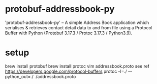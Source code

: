 # protobuf-addressbook-py 
'protobuf-addressbook-py' – A simple Address Book application which serialises & retrieves contact detail data to and from file using a Protocol Buffer with Python (Protobuf 3.17.3 / Protoc 3.17.3 / Python3.9).

# setup

brew install protobuf
brew install protoc
vim addressbook.proto
see ref https://developers.google.com/protocol-buffers
protoc -I=./ --python_out=./ ./addressbook.proto
